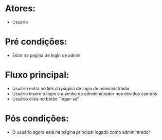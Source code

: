 # Atores:  
- Usuario

# Pré condições:
- Estar na pagina de login de admin

# Fluxo principal:
- Usuário entra no link da página de login de admininstrador
- Usuário insere o login e a senha de admininstrador nos devidos campos
- Usuário clica no botão "logar-se"

# Pós condições:
- O usuário agora está na página principal logado como adminintrador
